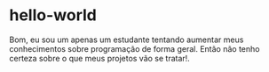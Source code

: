 # hello-world
Bom, eu sou um apenas um estudante tentando aumentar meus conhecimentos sobre programação de forma geral. Então não tenho certeza sobre o que meus projetos vão se tratar!.
